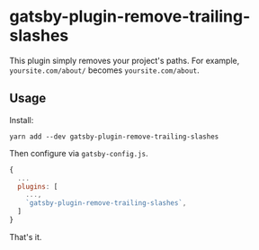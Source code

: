# gatsby-plugin-remove-trailing-slashes

This plugin simply removes your project's paths. For example,
`yoursite.com/about/` becomes `yoursite.com/about`.

## Usage

Install:

```
yarn add --dev gatsby-plugin-remove-trailing-slashes
```

Then configure via `gatsby-config.js`.

```js
{
  ...
  plugins: [
    ...,
    `gatsby-plugin-remove-trailing-slashes`,
  ]
}
```

That's it.

